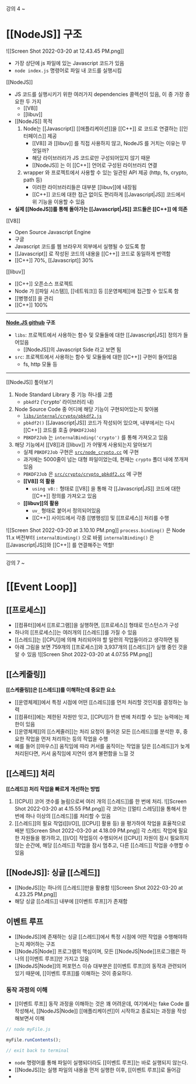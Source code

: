 강의 4 ~
# [[NodeJS]] 구조

![[Screen Shot 2022-03-20 at 12.43.45 PM.png]]

- 가장 상단에 js 파일에 있는 Javascript 코드가 있음
- `node index.js` 명령어로 파일 내 코드를 실행시킴

[[NodeJS]]
- JS 코드를 실행시키기 위한 여러가지 dependencies 콜렉션이 있음, 이 중 가장 중요한 두 가지
	- [[V8]]
	- [[libuv]]
- [[NodeJS]] 목적
	1. Node는 [[Javascript]] [[애플리케이션]]을 [[C++]] 로 코드로 연결하는 [[인터페이스]] 제공
		- [[V8]] 과 [[libuv]] 를 직접 사용하지 않고, NodeJS 를 거치는 이유는 무엇일까?
		- 해당 라이브러리가 JS 코드로만 구성되어있지 않기 때문
		- [[NodeJS]] 는 이 [[C++]] 언어로 구성된 라이브러리 연결
	2. wrapper 와 프로젝트에서 사용할 수 있는 일관된 API  제공 (http, fs, crypto, path 등)
		- 이러한 라이브러리들은 대부분 [[libuv]]에 내장됨
		- [[C++]] 코드에 대한 접근 없이도 편리하게 [[Javascript|JS]] 코드에서 위 기능을 이용할 수 있음
- **실제 [[NodeJS]]를 통해 돌아가는 [[Javascript|JS]] 코드들은 [[C++]] 에 의존**

[[V8]]
- Open Source Javascript Engine
- 구글
- Javascript 코드를 웹 브라우저 외부에서 실행될 수 있도록 함
- [[Javascript]] 로 작성된 코드의 내용을 [[C++]] 코드로 동일하게 번역함
- [[C++]] 70%, [[Javascript]] 30% 

[[libuv]]
- [[C++]] 오픈소스 프로젝트
- Node 가 [[파일 시스템]], [[네트워크]] 등 [[운영체제]]에 접근할 수 있도록 함
- [[병행성]] 을 관리
- [[C++]] 100%

---
**[Node.JS github](https://github.com/nodejs/node/tree/master) 구조**
- `libs`: 프로젝트에서 사용하는 함수 및 모듈들에 대한 [[Javascript|JS]] 정의가 들어있음
	- [[NodeJS]]의 Javascript Side 라고 보면 됨
- `src`: 프로젝트에서 사용하는 함수 및 모듈들에 대한 [[C++]] 구현이 들어있음
	- fs, http 모듈 등
---
[[NodeJS]] 톺아보기
1. Node Standard Library 중 기능 하나를 고름
	- `pbkdf2` ('crypto' 라이브러리 내)
2. Node Source Code 중 어디에 해당 기능이 구현되어있는지 찾아봄
	-  [`libs/internal/crypto/pbkdf2.js`](https://github.com/nodejs/node/blob/master/lib/internal/crypto/pbkdf2.js)
	- `pbkdf2()` [[Javascript|JS]] 코드가 작성되어 있으며, 내부에서는 다시 [[C++]] 코드를 호출 (`PBKDF2Job`)
	- `PBKDF2Job` 는 `internalBinding('crypto')` 를 통해 가져오고 있음
3. 해당 기능에서 [[V8]]과 [[libuv]] 가 어떻게 사용되는지 알아보기
	- 실제 `PBKDF2Job` 구현은 [`src/node_crypto.cc`](https://github.com/nodejs/node/blob/master/src/node_crypto.cc) 에 구현
	- 과거에는 5000줄이 넘는 대형 파일이었는데, 현재는 `crypto` 폴더 내에 쪼개져 있음
	- `PBKDF2Job` 은 [`src/crypto/crypto_pbkdf2.cc`](https://github.com/nodejs/node/blob/master/src/crypto/crypto_pbkdf2.cc) 에 구현
	- **[[V8]] 의 활용**
		- `using v8::` 형태로 [[V8]] 을 통해 각 [[Javascript|JS]] 코드에 대한 [[C++]] 정의를 가져오고 있음
	- **[[libuv]]의 활용**
		- `uv_` 형태로 붙어서 정의되어있음
		- [[C++]] 사이드에서 각종 [[병행성]] 및 [[프로세스]] 처리를 수행

![[Screen Shot 2022-03-20 at 3.10.10 PM.png]]
`process.binding()` 은 Node 11.x 버전부터 `internalBinding()` 으로 바뀜
`internalBinding()` 은 [[Javascript|JS]]와 [[C++]] 를 연결해주는 역할!

---
강의 7 ~
# [[Event Loop]]

## [[프로세스]]
- [[컴퓨터]]에서 [[프로그램]]을 실행하면, [[프로세스]] 형태로 인스턴스가 구성
- 하나의 [[프로세스]]는 여러개의 [[스레드]]를 가질 수 있음
- [[스레드]]는 [[CPU]]에 의해 처리되어야 할 일련의 작업들이라고 생각하면 됨
- 아래 그림을 보면 759개의 [[프로세스]]와 3,937개의 [[스레드]]가 실행 중인 것을 알 수 있음
![[Screen Shot 2022-03-20 at 4.07.55 PM.png]]
## [[스케줄링]]
**[[스케줄링]]은 [[스레드]]를 이해하는데 중요한 요소**
- [[운영체제]]에서 특정 시점에 어떤 [[스레드]]를 먼저 처리할 것인지를 결정하는 능력
- [[컴퓨터]]에는 제한된 자원만 잇고, [[CPU]]가 한 번에 처리할 수 있는 능력에는 제한이 있음
- [[운영체제]]의 [[스케줄러]]는 처리 요청이 들어온 모든 [[스레드]]를 분석한 후, 중요한 작업을 먼저 처리하는 등의 작업을 수행
- 예를 들어 [[마우스]] 움직임에 따라 커서를 움직이는 작업을 담은 [[스레드]]가 늦게 처리된다면, 커서 움직임에 지연이 생겨 불편함을 느낄 것

## [[스레드]] 처리
**[[스레드]] 처리 작업을 빠르게 개선하는 방법**
1. [[CPU]] 코어 갯수를 늘림으로써 여러 개의 [[스레드]]를 한 번에 처리.
	![[Screen Shot 2022-03-20 at 4.15.55 PM.png]]
	각 코어는 [[멀티 스레딩]]을 통해서 한 번에 하나 이상의 [[스레드]]를 처리할 수 있음
2. [[스레드]]의 필요 작업([[I/O]], [[CPU]] 활용 등) 을 평가하여 작업을 효율적으로 배분
	![[Screen Shot 2022-03-20 at 4.18.09 PM.png]]
	각 스레드 작업에 필요한 자원들을 평가하고, [[I/O]] 작업등이 수행되어서 [[CPU]] 자원이 잠시 필요하지 않는 순간에, 해당 [[스레드]] 작업을 잠시 멈추고, 다른 [[스레드]] 작업을  수행할 수 있음

## [[NodeJS]]: 싱글 [[스레드]]
- [[NodeJS]]는 하나의 [[스레드]]만을 활용함
	![[Screen Shot 2022-03-20 at 4.23.25 PM.png]]
- 해당 싱글 [[스레드]] 내부에 [[이벤트 루프]]가 존재함

## 이벤트 루프
- [[NodeJS]]에 존재하는 싱글 [[스레드]]에서 특정 시점에 어떤 작업을 수행해야하는지 제어하는 구조
- [[NodeJS|Node]] 프로그램의 핵심이며, 모든 [[NodeJS|Node]]프로그램은 하나의 [[이벤트 루프]]만 가지고 있음
- [[NodeJS|Node]]의 퍼포먼스 이슈 대부분은 [[이벤트 루프]]의 동작과 관련되어 있기 때문에, [[이벤트 루프]]를 이해하는 것이 중요하다.

### 동작 과정의 이해
- [[이벤트 루프]] 동작 과정을 이해하는 것은 꽤 어려운데, 여기에서는 fake Code 를 작성해서, [[NodeJS|Node]] [[애플리케이션]]이 시작하고 종료되는 과정을 작성해보면서 이해

```js
// node myFile.js

myFile.runContents();

// exit back to terminal
```

- `node` 명령어를 통해 파일이 실행되더라도 [[이벤트 루프]]는 바로 실행되지 않는다.
- [[NodeJS]]는 실행 파일의 내용을 먼저 실행한 이후, [[이벤트 루프]]로 들어감
- 
